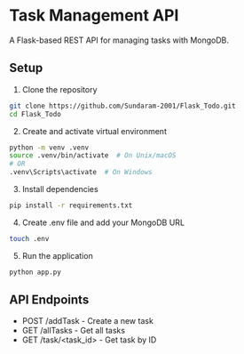 # Task Management API

A Flask-based REST API for managing tasks with MongoDB.

## Setup

1. Clone the repository
```bash
git clone https://github.com/Sundaram-2001/Flask_Todo.git
cd Flask_Todo
```

2. Create and activate virtual environment
```bash
python -m venv .venv
source .venv/bin/activate  # On Unix/macOS
# OR
.venv\Scripts\activate  # On Windows
```

3. Install dependencies
```bash
pip install -r requirements.txt
```

4. Create .env file and add your MongoDB URL
```bash
touch .env
```

5. Run the application
```bash
python app.py
```

## API Endpoints

- POST /addTask - Create a new task
- GET /allTasks - Get all tasks
- GET /task/<task_id> - Get task by ID 
